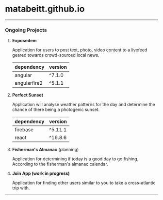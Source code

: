 # matabeitt.github.io
---
### Ongoing Projects
1. **Exposedem**

   Application for users to post text, photo, video content to a livefeed geared towards crowd-sourced local news.

   |dependency  | version   |
   |:-----------|:----------|
   |angular     |^7.1.0     |
   |angularfire2|^5.1.1     |
2. **Perfect Sunset**

   Application will analyse weather patterns for the day and determine the chance of there being a photogenic sunset.

   |dependency  | version   |
   |:-----------|:----------|
   |firebase    |^5.11.1    |
   |react       |^16.8.6    |
3. **Fisherman's Almanac** (planning)

   Application for determining if today is a good day to go fishing. According to the fisherman's almanac calendar.

4. **Join App (work in progress)**
   
   Application for finding other users similar to you to take 
   a cross-atlantic trip with.

---
